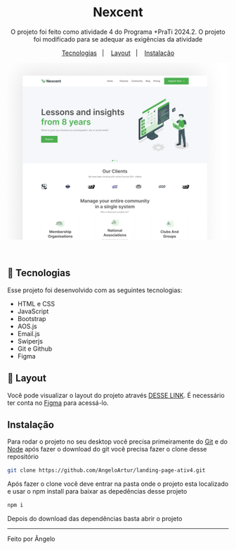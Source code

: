 <h1 align="center"> Nexcent </h1>

<p align="center">
O projeto foi feito como atividade 4 do Programa +PraTi 2024.2. O projeto foi modificado para se adequar as exigências da atividade <br/>
</p>

<p align="center">
  <a href="#-tecnologias">Tecnologias</a>&nbsp;&nbsp;&nbsp;|&nbsp;&nbsp;&nbsp;
  <a href="#-layout">Layout</a>&nbsp;&nbsp;&nbsp;|&nbsp;&nbsp;&nbsp;
  <a href="#-instalação">Instalação</a>
</p>

<p align="center">
  <img alt="Landing Page" src="assets/Landing Page.png">
</p>

<br>

## 🚀 Tecnologias

Esse projeto foi desenvolvido com as seguintes tecnologias:

- HTML e CSS
- JavaScript
- Bootstrap
- AOS.js
- Email.js
- Swiperjs
- Git e Github
- Figma

## 🔖 Layout

Você pode visualizar o layout do projeto através [DESSE LINK](https://www.figma.com/design/DFMsYwtfUk2TpqhT3QQgI3/Responsive-Landing-Page-Design-%7C-Website-Home-Page-Design-%7C-Agency-Website-UI-Design-(Community)?node-id=0-1&node-type=canvas&t=XDJla57JxFiK8sWq-0). É necessário ter conta no [Figma](https://figma.com) para acessá-lo.

## Instalação

Para rodar o projeto no seu desktop você precisa primeiramente do [Git](https://git-scm.com/downloads) e do [Node](https://nodejs.org/pt) após fazer o download do git você precisa fazer o clone desse repositório

```bash
git clone https://github.com/AngeloArtur/landing-page-ativ4.git
```

Após fazer o clone você deve entrar na pasta onde o projeto esta localizado e usar o npm install para baixar as depedências desse projeto

```bash
npm i
```

Depois do download das dependências basta abrir o projeto

---

Feito por Ângelo 
